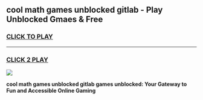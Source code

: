 
## cool math games unblocked gitlab - Play Unblocked Gmaes & Free
<h3>
<a href="https://news.freeplayer.one?title=cool_math_games_unblocked_gitlab&ref=23F">CLICK TO PLAY</a></h3>
<hr>

<h3>
<a href="https://news.freeplayer.one?title=cool_math_games_unblocked_gitlab&ref=23F">CLICK 2 PLAY</a>
  
</h3>

<a href="https://news.freeplayer.one?title=cool_math_games_unblocked_gitlab&ref=23F/"><img src="https://clearcache.store/games.png"></a>


**cool math games unblocked gitlab games unblocked: Your Gateway to Fun and Accessible Online Gaming**
